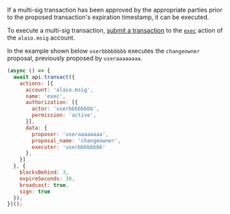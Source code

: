 If a multi-sig transaction has been approved by the appropriate parties prior to the proposed transaction's expiration timestamp, it can be executed.

To execute a multi-sig transaction, [submit a transaction](01_how-to-submit-a-transaction.md) to the [`exec`](https://github.com/ALADINIO/alaio.contracts/blob/52fbd4ac7e6c38c558302c48d00469a4bed35f7c/contracts/alaio.msig/include/alaio.msig/alaio.msig.hpp#L109) action of the `alaio.msig` account.

In the example shown below `userbbbbbbbb` executes the `changeowner` proposal, previously proposed by `useraaaaaaaa`.
```javascript
(async () => {
  await api.transact({
    actions: [{
      account: 'alaio.msig',
      name: 'exec',
      authorization: [{
        actor: 'userbbbbbbbb',
        permission: 'active',
      }],
      data: {
        proposer: 'useraaaaaaaa',
        proposal_name: 'changeowner',
        executer: 'userbbbbbbbb'
      },
    }]
  }, {
    blocksBehind: 3,
    expireSeconds: 30,
    broadcast: true,
    sign: true
  });
})();
```